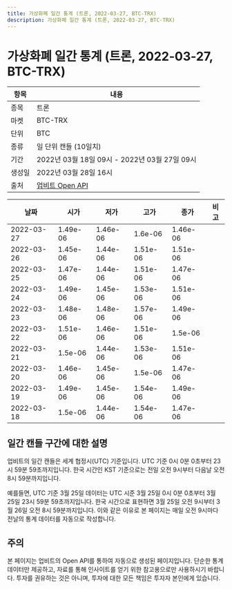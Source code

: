 ```yaml
---
title: 가상화폐 일간 통계 (트론, 2022-03-27, BTC-TRX)
description: 가상화폐 일간 통계 (트론, 2022-03-27, BTC-TRX)
---
```


가상화폐 일간 통계 (트론, 2022-03-27, BTC-TRX)
===

|항목|내용|
|--|--|
|종목|트론|
|마켓|BTC-TRX|
|단위|BTC|
|종류|일 단위 캔들 (10일치)|
|기간|2022년 03월 18일 09시 - 2022년 03월 27일 09시|
|생성일|2022년 03월 28일 16시|
|출처|[업비트 Open API](https://docs.upbit.com)|


|날짜|시가|저가|고가|종가|비고|
|--|--|--|--|--|--|
|2022-03-27|1.49e-06|1.46e-06|1.6e-06|1.46e-06|    |
|2022-03-26|1.45e-06|1.44e-06|1.51e-06|1.51e-06|    |
|2022-03-25|1.47e-06|1.44e-06|1.51e-06|1.47e-06|    |
|2022-03-24|1.49e-06|1.45e-06|1.53e-06|1.51e-06|    |
|2022-03-23|1.48e-06|1.48e-06|1.57e-06|1.49e-06|    |
|2022-03-22|1.51e-06|1.46e-06|1.51e-06|1.5e-06|    |
|2022-03-21|1.5e-06|1.44e-06|1.53e-06|1.51e-06|    |
|2022-03-20|1.46e-06|1.45e-06|1.5e-06|1.47e-06|    |
|2022-03-19|1.49e-06|1.45e-06|1.54e-06|1.49e-06|    |
|2022-03-18|1.5e-06|1.44e-06|1.54e-06|1.47e-06|    |


일간 캔들 구간에 대한 설명
---


업비트의 일간 캔들은 세계 협정시(UTC) 기준입니다. 
UTC 기준 0시 0분 0초부터 23시 59분 59초까지입니다. 
한국 시간인 KST 기준으로는 전일 오전 9시부터 다음날 오전 8시 59분까지입니다. 


예를들면, UTC 기준 3월 25일 데이터는 UTC 시준 3월 25일 0시 0분 0초부터 3월 25일 23시 59분 59초까지입니다. 
한국 시간으로 표현하면 3월 25일 오전 9시부터 3월 26일 오전 8시 59분까지입니다. 
이와 같은 이유로 본 페이지는 매일 오전 9시마다 전날의 통계 데이터를 자동으로 작성합니다. 


주의
---


본 페이지는 업비트의 Open API를 통하여 자동으로 생성된 페이지입니다. 
단순한 통계 데이터만 제공하고, 자료를 통해 인사이트를 얻기 위한 참고용으로만 사용하시기 바랍니다. 
투자를 권유하는 것은 아니며, 투자에 대한 모든 책임은 투자자 본인에게 있습니다. 
